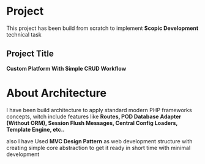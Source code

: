 # Project
This project has been build from scratch to implement **Scopic Development** technical task

## Project Title
**Custom Platform With Simple CRUD Workflow**

# About Architecture

I have been build architecture to apply standard modern PHP frameworks concepts, witch include features like **Routes, POD Database Adapter (Without ORM), Session Flush Messages, Central Config Loaders, Template Engine, etc..**

also I have Used **MVC Design Pattern** as web development structure with creating simple core abstraction to get it ready in short time with minimal development
